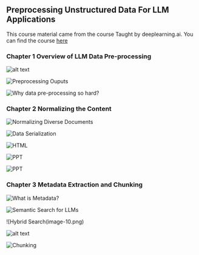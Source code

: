 ## Preprocessing Unstructured Data For LLM Applications

This course material came from the course Taught by deeplearning.ai. You can find the course [here](https://learn.deeplearning.ai/courses/preprocessing-unstructured-data-for-llm-applications/)

### Chapter 1 Overview of LLM Data Pre-processing

![alt text](image.png)

![Preprocessing Ouputs](image-1.png)

![Why data pre-processing so hard?](image-2.png)

### Chapter 2 Normalizing the Content

![Normalizing Diverse Documents](image-3.png)

![Data Serialization](image-4.png)

![HTML](image-5.png)

![PPT](image-6.png)

![PPT](image-7.png)

### Chapter 3 Metadata Extraction and Chunking

![What is Metadata?](image-8.png)

![Semantic Search for LLMs](image-9.png)

![Hybrid Search(image-10.png)

![alt text](image-11.png)

![Chunking](image-12.png)